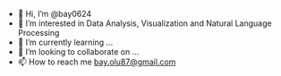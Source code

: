- 👋 Hi, I’m @bay0624
- 👀 I’m interested in Data Analysis, Visualization and Natural Language Processing
- 🌱 I’m currently learning ...
- 💞️ I’m looking to collaborate on ...
- 📫 How to reach me bay.olu87@gmail.com

<!---
bay0624/bay0624 is a ✨ special ✨ repository because its `README.md` (this file) appears on your GitHub profile.
You can click the Preview link to take a look at your changes.
--->
